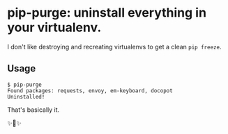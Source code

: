# pip-purge: uninstall everything in your virtualenv.

I don't like destroying and recreating virtualenvs to get a clean `pip freeze`.

## Usage

    $ pip-purge
    Found packages: requests, envoy, em-keyboard, docopot
    Uninstalled!

That's basically it.

✨🍰✨